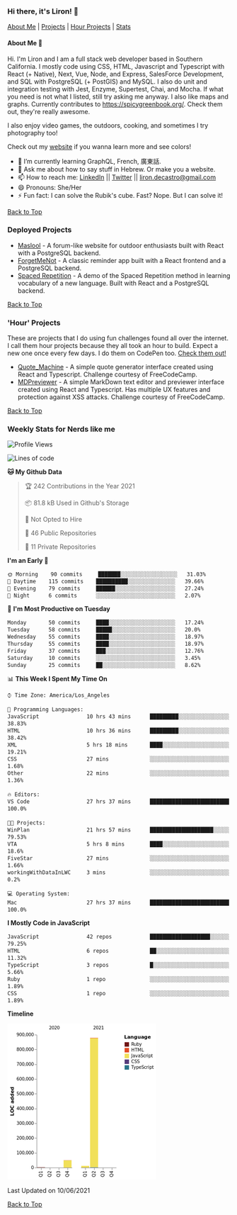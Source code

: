 ### Hi there, it's Liron! 👋
[About Me](#about) | [Projects](#projects) | [Hour Projects](#hourlies) | [Stats](#stats)

#### About Me 👧 <a name="about"></a>


Hi. I'm Liron and I am a full stack web developer based in Southern California. I mostly code using CSS, HTML, Javascript and Typescript with React (+ Native), Next, Vue, Node, and Express, SalesForce Development, and SQL with PostgreSQL (+ PostGIS) and MySQL. I also do unit and integration testing with Jest, Enzyme, Supertest, Chai, and Mocha. If what you need is not what I listed, still try asking me anyway. I also like maps and graphs. Currently contributes to https://spicygreenbook.org/. Check them out, they're really awesome.

I also enjoy video games, the outdoors, cooking, and sometimes I try photography too!

Check out my [website](https://www.lirondc.com) if you wanna learn more and see colors! 


- 🌱 I’m currently learning GraphQL, French, 廣東話.
- 💬 Ask me about how to say stuff in Hebrew. Or make you a website.
- 📫 How to reach me: [LinkedIn](https://www.linkedin.com/in/liron-de-castro/) || [Twitter](https://twitter.com/lirondecastro) || [liron.decastro@gmail.com](mailto:liron.decastro@gmail.com) 
- 😄 Pronouns: She/Her
- ⚡ Fun fact: I can solve the Rubik's cube. Fast? Nope. But I can solve it! 

[Back to Top](#about)

### Deployed Projects <a name="projects"></a>

- [Maslool](https://maslool.lirondc.com) - A forum-like website for outdoor enthusiasts built with React with a PostgreSQL backend. 
- [ForgetMeNot](https://forgetmenot.lirondc.com) - A classic reminder app built with a React frontend and a PostgreSQL backend.
- [Spaced Repetition](https://spacedrep.lirondc.com) - A demo of the Spaced Repetition method in learning vocabulary of a new language. Built with React and a PostgreSQL backend.

[Back to Top](#about)

### 'Hour' Projects <a name="hourlies"></a>
These are projects that I do using fun challenges found all over the internet. I call them hour projects because they all took an hour to build. Expect a new one once every few days. I do them on CodePen too. [Check them out!](https://codepen.io/lirondco)

- [Quote_Machine](https://quote-machine.lirondc.com/) - A simple quote generator interface created using React and Typescript. Challenge courtesy of FreeCodeCamp.
- [MDPreviewer](https://mdpreviewer.lirondc.com/) - A simple MarkDown text editor and previewer interface created using React and Typescript. Has multiple UX features and protection against XSS attacks. Challenge courtesy of FreeCodeCamp.

[Back to Top](#about)

### Weekly Stats for Nerds like me <a name="stats"></a>

<!--START_SECTION:waka-->
![Profile Views](http://img.shields.io/badge/Profile%20Views-43-blue)

![Lines of code](https://img.shields.io/badge/From%20Hello%20World%20I%27ve%20Written-942069%20lines%20of%20code-blue)

**🐱 My Github Data** 

> 🏆 242 Contributions in the Year 2021
 > 
> 📦 81.8 kB Used in Github's Storage 
 > 
> 🚫 Not Opted to Hire
 > 
> 📜 46 Public Repositories 
 > 
> 🔑 11 Private Repositories  
 > 
**I'm an Early 🐤** 

```text
🌞 Morning    90 commits     ███████░░░░░░░░░░░░░░░░░░   31.03% 
🌆 Daytime    115 commits    ██████████░░░░░░░░░░░░░░░   39.66% 
🌃 Evening    79 commits     ██████░░░░░░░░░░░░░░░░░░░   27.24% 
🌙 Night      6 commits      ░░░░░░░░░░░░░░░░░░░░░░░░░   2.07%

```
📅 **I'm Most Productive on Tuesday** 

```text
Monday       50 commits     ████░░░░░░░░░░░░░░░░░░░░░   17.24% 
Tuesday      58 commits     █████░░░░░░░░░░░░░░░░░░░░   20.0% 
Wednesday    55 commits     ████░░░░░░░░░░░░░░░░░░░░░   18.97% 
Thursday     55 commits     ████░░░░░░░░░░░░░░░░░░░░░   18.97% 
Friday       37 commits     ███░░░░░░░░░░░░░░░░░░░░░░   12.76% 
Saturday     10 commits     ░░░░░░░░░░░░░░░░░░░░░░░░░   3.45% 
Sunday       25 commits     ██░░░░░░░░░░░░░░░░░░░░░░░   8.62%

```


📊 **This Week I Spent My Time On** 

```text
⌚︎ Time Zone: America/Los_Angeles

💬 Programming Languages: 
JavaScript               10 hrs 43 mins      █████████░░░░░░░░░░░░░░░░   38.83% 
HTML                     10 hrs 36 mins      █████████░░░░░░░░░░░░░░░░   38.42% 
XML                      5 hrs 18 mins       ████░░░░░░░░░░░░░░░░░░░░░   19.21% 
CSS                      27 mins             ░░░░░░░░░░░░░░░░░░░░░░░░░   1.68% 
Other                    22 mins             ░░░░░░░░░░░░░░░░░░░░░░░░░   1.36%

🔥 Editors: 
VS Code                  27 hrs 37 mins      █████████████████████████   100.0%

🐱‍💻 Projects: 
WinPlan                  21 hrs 57 mins      ████████████████████░░░░░   79.53% 
VTA                      5 hrs 8 mins        ████░░░░░░░░░░░░░░░░░░░░░   18.6% 
FiveStar                 27 mins             ░░░░░░░░░░░░░░░░░░░░░░░░░   1.66% 
workingWithDataInLWC     3 mins              ░░░░░░░░░░░░░░░░░░░░░░░░░   0.2%

💻 Operating System: 
Mac                      27 hrs 37 mins      █████████████████████████   100.0%

```

**I Mostly Code in JavaScript** 

```text
JavaScript               42 repos            ███████████████████░░░░░░   79.25% 
HTML                     6 repos             ██░░░░░░░░░░░░░░░░░░░░░░░   11.32% 
TypeScript               3 repos             █░░░░░░░░░░░░░░░░░░░░░░░░   5.66% 
Ruby                     1 repo              ░░░░░░░░░░░░░░░░░░░░░░░░░   1.89% 
CSS                      1 repo              ░░░░░░░░░░░░░░░░░░░░░░░░░   1.89%

```


**Timeline**

![Chart not found](https://raw.githubusercontent.com/lirondco/lirondco/main/charts/bar_graph.png) 


 Last Updated on 10/06/2021
<!--END_SECTION:waka-->

[Back to Top](#about)
